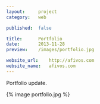 ```yaml
---
layout:     project
category:   web

published:  false

title:      Portfolio
date:       2013-11-28
preview:    /images/portfolio.jpg

website_url:    http://afivos.com
website_name:   afivos.com
---
```

Portfolio update.

{% image portfolio.jpg %}